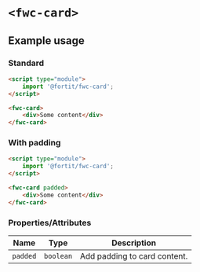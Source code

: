 # `<fwc-card>`  

## Example usage

### Standard  

```html
<script type="module">
    import '@fortit/fwc-card';
</script>

<fwc-card>
    <div>Some content</div>
</fwc-card>
```

### With padding

```html
<script type="module">
    import '@fortit/fwc-card';
</script>

<fwc-card padded>
    <div>Some content</div>
</fwc-card>
```

### Properties/Attributes

| Name            | Type      | Description
| --------------- | --------- |------------
| `padded`        | `boolean` | Add padding to card content.

